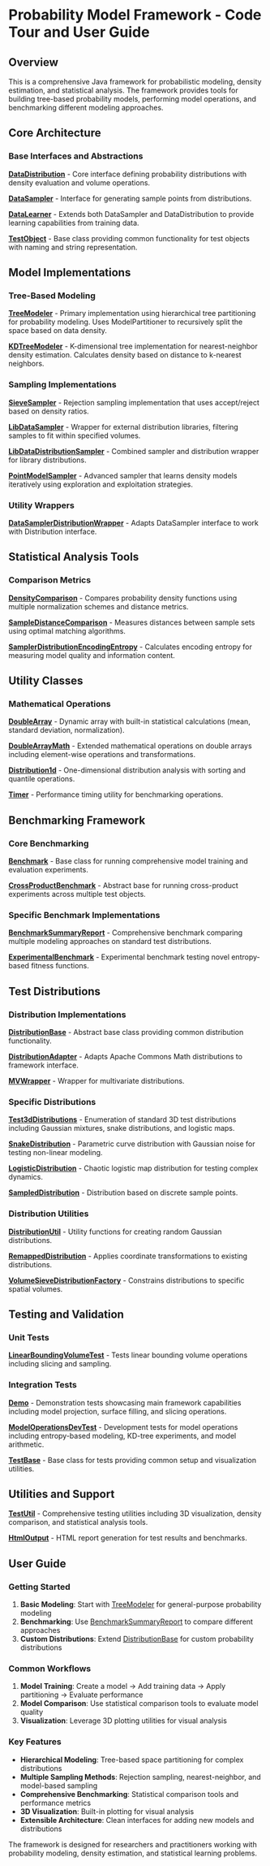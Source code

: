 # Probability Model Framework - Code Tour and User Guide

## Overview

This is a comprehensive Java framework for probabilistic modeling, density estimation, and statistical analysis. The framework provides tools for building tree-based probability models, performing model operations, and benchmarking different modeling approaches.

## Core Architecture

### Base Interfaces and Abstractions

**[DataDistribution](src/test/java/com/simiacryptus/probabilityModel/benchmark/base/DataDistribution.java)** - Core interface defining probability distributions with density evaluation and volume operations.

**[DataSampler](src/test/java/com/simiacryptus/probabilityModel/benchmark/base/DataSampler.java)** - Interface for generating sample points from distributions.

**[DataLearner](src/test/java/com/simiacryptus/probabilityModel/benchmark/base/DataLearner.java)** - Extends both DataSampler and DataDistribution to provide learning capabilities from training data.

**[TestObject](src/test/java/com/simiacryptus/probabilityModel/benchmark/base/TestObject.java)** - Base class providing common functionality for test objects with naming and string representation.

## Model Implementations

### Tree-Based Modeling

**[TreeModeler](src/test/java/com/simiacryptus/probabilityModel/benchmark/impl/TreeModeler.java)** - Primary implementation using hierarchical tree partitioning for probability modeling. Uses ModelPartitioner to recursively split the space based on data density.

**[KDTreeModeler](src/test/java/com/simiacryptus/probabilityModel/benchmark/impl/KDTreeModeler.java)** - K-dimensional tree implementation for nearest-neighbor density estimation. Calculates density based on distance to k-nearest neighbors.

### Sampling Implementations

**[SieveSampler](src/test/java/com/simiacryptus/probabilityModel/benchmark/impl/SieveSampler.java)** - Rejection sampling implementation that uses accept/reject based on density ratios.

**[LibDataSampler](src/test/java/com/simiacryptus/probabilityModel/benchmark/impl/LibDataSampler.java)** - Wrapper for external distribution libraries, filtering samples to fit within specified volumes.

**[LibDataDistributionSampler](src/test/java/com/simiacryptus/probabilityModel/benchmark/impl/LibDataDistributionSampler.java)** - Combined sampler and distribution wrapper for library distributions.

**[PointModelSampler](src/test/java/com/simiacryptus/probabilityModel/benchmark/impl/PointModelSampler.java)** - Advanced sampler that learns density models iteratively using exploration and exploitation strategies.

### Utility Wrappers

**[DataSamplerDistributionWrapper](src/test/java/com/simiacryptus/probabilityModel/benchmark/impl/DataSamplerDistributionWrapper.java)** - Adapts DataSampler interface to work with Distribution interface.

## Statistical Analysis Tools

### Comparison Metrics

**[DensityComparison](src/test/java/com/simiacryptus/probabilityModel/benchmark/statistics/DensityComparison.java)** - Compares probability density functions using multiple normalization schemes and distance metrics.

**[SampleDistanceComparison](src/test/java/com/simiacryptus/probabilityModel/benchmark/statistics/SampleDistanceComparison.java)** - Measures distances between sample sets using optimal matching algorithms.

**[SamplerDistributionEncodingEntropy](src/test/java/com/simiacryptus/probabilityModel/benchmark/statistics/SamplerDistributionEncodingEntropy.java)** - Calculates encoding entropy for measuring model quality and information content.

## Utility Classes

### Mathematical Operations

**[DoubleArray](src/test/java/com/simiacryptus/probabilityModel/benchmark/util/DoubleArray.java)** - Dynamic array with built-in statistical calculations (mean, standard deviation, normalization).

**[DoubleArrayMath](src/test/java/com/simiacryptus/probabilityModel/benchmark/util/DoubleArrayMath.java)** - Extended mathematical operations on double arrays including element-wise operations and transformations.

**[Distribution1d](src/test/java/com/simiacryptus/probabilityModel/benchmark/util/Distribution1d.java)** - One-dimensional distribution analysis with sorting and quantile operations.

**[Timer](src/test/java/com/simiacryptus/probabilityModel/benchmark/util/Timer.java)** - Performance timing utility for benchmarking operations.

## Benchmarking Framework

### Core Benchmarking

**[Benchmark](src/test/java/com/simiacryptus/probabilityModel/benchmark/Benchmark.java)** - Base class for running comprehensive model training and evaluation experiments.

**[CrossProductBenchmark](src/test/java/com/simiacryptus/probabilityModel/benchmark/CrossProductBenchmark.java)** - Abstract base for running cross-product experiments across multiple test objects.

### Specific Benchmark Implementations

**[BenchmarkSummaryReport](src/test/java/com/simiacryptus/probabilityModel/benchmark/BenchmarkSummaryReport.java)** - Comprehensive benchmark comparing multiple modeling approaches on standard test distributions.

**[ExperimentalBenchmark](src/test/java/com/simiacryptus/probabilityModel/benchmark/ExperimentalBenchmark.java)** - Experimental benchmark testing novel entropy-based fitness functions.

## Test Distributions

### Distribution Implementations

**[DistributionBase](src/test/java/com/simiacryptus/probabilityModel/distributions/DistributionBase.java)** - Abstract base class providing common distribution functionality.

**[DistributionAdapter](src/test/java/com/simiacryptus/probabilityModel/distributions/DistributionAdapter.java)** - Adapts Apache Commons Math distributions to framework interface.

**[MVWrapper](src/test/java/com/simiacryptus/probabilityModel/distributions/MVWrapper.java)** - Wrapper for multivariate distributions.

### Specific Distributions

**[Test3dDistributions](src/test/java/com/simiacryptus/probabilityModel/distributions/Test3dDistributions.java)** - Enumeration of standard 3D test distributions including Gaussian mixtures, snake distributions, and logistic maps.

**[SnakeDistribution](src/test/java/com/simiacryptus/probabilityModel/distributions/SnakeDistribution.java)** - Parametric curve distribution with Gaussian noise for testing non-linear modeling.

**[LogisticDistribution](src/test/java/com/simiacryptus/probabilityModel/distributions/LogisticDistribution.java)** - Chaotic logistic map distribution for testing complex dynamics.

**[SampledDistribution](src/test/java/com/simiacryptus/probabilityModel/distributions/SampledDistribution.java)** - Distribution based on discrete sample points.

### Distribution Utilities

**[DistributionUtil](src/test/java/com/simiacryptus/probabilityModel/distributions/DistributionUtil.java)** - Utility functions for creating random Gaussian distributions.

**[RemappedDistribution](src/test/java/com/simiacryptus/probabilityModel/distributions/RemappedDistribution.java)** - Applies coordinate transformations to existing distributions.

**[VolumeSieveDistributionFactory](src/test/java/com/simiacryptus/probabilityModel/distributions/VolumeSieveDistributionFactory.java)** - Constrains distributions to specific spatial volumes.

## Testing and Validation

### Unit Tests

**[LinearBoundingVolumeTest](src/test/java/com/simiacryptus/probabilityModel/unit/LinearBoundingVolumeTest.java)** - Tests linear bounding volume operations including slicing and sampling.

### Integration Tests

**[Demo](src/test/java/com/simiacryptus/probabilityModel/Demo.java)** - Demonstration tests showcasing main framework capabilities including model projection, surface filling, and slicing operations.

**[ModelOperationsDevTest](src/test/java/com/simiacryptus/probabilityModel/ModelOperationsDevTest.java)** - Development tests for model operations including entropy-based modeling, KD-tree experiments, and model arithmetic.

**[TestBase](src/test/java/com/simiacryptus/probabilityModel/TestBase.java)** - Base class for tests providing common setup and visualization utilities.

## Utilities and Support

**[TestUtil](src/test/java/com/simiacryptus/util/TestUtil.java)** - Comprehensive testing utilities including 3D visualization, density comparison, and statistical analysis tools.

**[HtmlOutput](src/test/java/com/simiacryptus/util/HtmlOutput.java)** - HTML report generation for test results and benchmarks.

## User Guide

### Getting Started

1. **Basic Modeling**: Start with [TreeModeler](src/test/java/com/simiacryptus/probabilityModel/benchmark/impl/TreeModeler.java) for general-purpose probability modeling
2. **Benchmarking**: Use [BenchmarkSummaryReport](src/test/java/com/simiacryptus/probabilityModel/benchmark/BenchmarkSummaryReport.java) to compare different approaches
3. **Custom Distributions**: Extend [DistributionBase](src/test/java/com/simiacryptus/probabilityModel/distributions/DistributionBase.java) for custom probability distributions

### Common Workflows

1. **Model Training**: Create a model → Add training data → Apply partitioning → Evaluate performance
2. **Model Comparison**: Use statistical comparison tools to evaluate model quality
3. **Visualization**: Leverage 3D plotting utilities for visual analysis

### Key Features

- **Hierarchical Modeling**: Tree-based space partitioning for complex distributions
- **Multiple Sampling Methods**: Rejection sampling, nearest-neighbor, and model-based sampling
- **Comprehensive Benchmarking**: Statistical comparison tools and performance metrics
- **3D Visualization**: Built-in plotting for visual analysis
- **Extensible Architecture**: Clean interfaces for adding new models and distributions

The framework is designed for researchers and practitioners working with probability modeling, density estimation, and statistical learning problems.